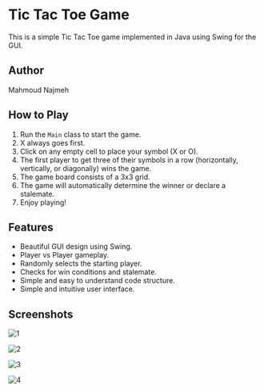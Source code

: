 # Tic Tac Toe Game

This is a simple Tic Tac Toe game implemented in Java using Swing for the GUI.

## Author

Mahmoud Najmeh

## How to Play

1. Run the `Main` class to start the game.
2. X always goes first.
3. Click on any empty cell to place your symbol (X or O).
4. The first player to get three of their symbols in a row (horizontally, vertically, or diagonally) wins the game.
5. The game board consists of a 3x3 grid.
6. The game will automatically determine the winner or declare a stalemate.
7. Enjoy playing!

## Features

- Beautiful GUI design using Swing.
- Player vs Player gameplay.
- Randomly selects the starting player.
- Checks for win conditions and stalemate.
- Simple and easy to understand code structure.
- Simple and intuitive user interface.



## Screenshots

![1](https://github.com/MN10101/tic-tac-toe-game/assets/78208459/7ca54de4-952f-43c8-a41b-cd7778916dda)

![2](https://github.com/MN10101/tic-tac-toe-game/assets/78208459/abce5845-3a9c-4a10-a0dc-c00b0b1a1d4d)

![3](https://github.com/MN10101/tic-tac-toe-game/assets/78208459/73655b80-6556-40ad-81cc-2768614e54ac)

![4](https://github.com/MN10101/tic-tac-toe-game/assets/78208459/3c757afd-2242-424a-9d6d-b048aa931ec1)



